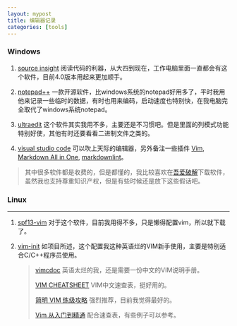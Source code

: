 ```yaml
---
layout: mypost
title: 编辑器记录
categories: [tools]
---
```


### Windows

1. [source insight](https://www.sourceinsight.com/) 阅读代码的利器，从大四到现在，工作电脑里面一直都会有这个软件，目前4.0版本用起来更加顺手。

2. [notepad++](https://notepad-plus-plus.org/) 一款开源软件，比windows系统的notepad好用多了，平时我用他来记录一些临时的数据，有时也用来编码，启动速度也特别快，在我电脑完全取代了windows系统notepad。

3. [ultraedit](https://www.ultraedit.com/) 这个软件其实我用不多，主要还是不习惯吧。但是里面的列模式功能特别好使，其他有时还要看看二进制文件之类的。

4. [visual studio code](https://code.visualstudio.com/)   可以吹上天际的编辑器，另外备注一些插件
   [Vim](https://marketplace.visualstudio.com/items?itemName=vscodevim.vim),
   [Markdown All in One](https://marketplace.visualstudio.com/items?itemName=yzhang.markdown-all-in-one),
   [markdownlint](https://marketplace.visualstudio.com/items?itemName=DavidAnson.vscode-markdownlint)。

> 其中很多软件都是收费的，但是都懂的，我比较喜欢在[吾爱破解](https://www.52pojie.cn/)下载软件，虽然我也支持尊重知识产权，但是有些时候还是放下这些假话吧。

### Linux

---

1. [spf13-vim](https://github.com/spf13/spf13-vim) 对于这个软件，目前我用得不多，只是懒得配置vim，所以就下载了。

2. [vim-init](https://github.com/skywind3000/vim-init) 如项目所述，这个配置我这种英语烂的VIM新手使用，主要是特别适合C/C++程序员使用。

    > [vimcdoc](http://vimcdoc.sourceforge.net) 英语太烂的我，还是需要一份中文的VIM说明手册。
    >
    > [VIM CHEATSHEET](https://github.com/skywind3000/awesome-cheatsheets/blob/master/editors/vim.txt) VIM中文速查表，挺好用的。
    >
    > [简明 VIM 练级攻略](https://coolshell.cn/articles/5426.html) 强烈推荐，目前我觉得最好的。
    >
    > [Vim 从入门到精通](https://github.com/wsdjeg/vim-galore-zh_cn) 配合速查表，有些例子可以参考。
